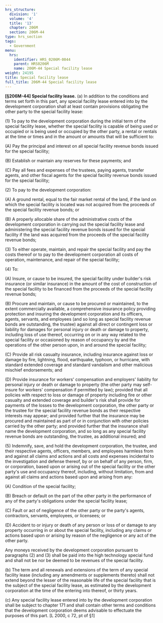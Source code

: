 ```yaml
---
hrs_structure:
  division: '1'
  volume: '4'
  title: '13'
  chapter: 206M
  section: 206M-44
type: hrs_section
tags:
  - Government
menu:
  hrs:
    identifier: HRS_0206M-0044
    parent: HRS0206M
    name: 206M-44 Special facility lease
weight: 24195
title: Special facility lease
full_title: 206M-44 Special facility lease
---
```

**[§206M-44] Special facility lease.** (a) In addition to the conditions and terms set forth in this part, any special facility lease entered into by the development corporation shall at least contain provisions obligating the other party to the special facility lease:

(1) To pay to the development corporation during the initial term of the special facility lease, whether the special facility is capable of being used or occupied or is being used or occupied by the other party, a rental or rentals at the time or times and in the amount or amounts that will be sufficient to:

(A) Pay the principal and interest on all special facility revenue bonds issued for the special facility;

(B) Establish or maintain any reserves for these payments; and

(C) Pay all fees and expenses of the trustees, paying agents, transfer agents, and other fiscal agents for the special facility revenue bonds issued for the special facility;

(2) To pay to the development corporation:

(A) A ground rental, equal to the fair market rental of the land, if the land on which the special facility is located was not acquired from the proceeds of the special facility revenue bonds; or

(B) A properly allocable share of the administrative costs of the development corporation in carrying out the special facility lease and administering the special facility revenue bonds issued for the special facility if the land was acquired from the proceeds of the special facility revenue bonds;

(3) To either operate, maintain, and repair the special facility and pay the costs thereof or to pay to the development corporation all costs of operation, maintenance, and repair of the special facility;

(4) To:

(A) Insure, or cause to be insured, the special facility under builder's risk insurance (or similar insurance) in the amount of the cost of construction of the special facility to be financed from the proceeds of the special facility revenue bonds;

(B) Procure and maintain, or cause to be procured or maintained, to the extent commercially available, a comprehensive insurance policy providing protection and insuring the development corporation and its officers, agents, servants, and employees (and so long as special facility revenue bonds are outstanding, the trustee) against all direct or contingent loss or liability for damages for personal injury or death or damage to property, including loss of use thereof, occurring on or in any way related to the special facility or occasioned by reason of occupancy by and the operations of the other person upon, in and around the special facility;

(C) Provide all risk casualty insurance, including insurance against loss or damage by fire, lightning, flood, earthquake, typhoon, or hurricane, with standard extended coverage and standard vandalism and other malicious mischief endorsements; and

(D) Provide insurance for workers' compensation and employers' liability for personal injury or death or damage to property (the other party may self-insure for workers' compensation if permitted by law); provided that all policies with respect to loss or damage of property including fire or other casualty and extended coverage and builder's risk shall provide for payments of the losses to the development corporation, the other party or the trustee for the special facility revenue bonds as their respective interests may appear; and provided further that the insurance may be procured and maintained as part of or in conjunction with other policies carried by the other party; and provided further that the insurance shall name the development corporation, and so long as any special facility revenue bonds are outstanding, the trustee, as additional insured; and

(5) Indemnify, save, and hold the development corporation, the trustee, and their respective agents, officers, members, and employees harmless from and against all claims and actions and all costs and expenses incidental to the investigation and defense thereof, by or on behalf of any person, firm, or corporation, based upon or arising out of the special facility or the other party's use and occupancy thereof, including, without limitation, from and against all claims and actions based upon and arising from any:

(A) Condition of the special facility;

(B) Breach or default on the part of the other party in the performance of any of the party's obligations under the special facility lease;

(C) Fault or act of negligence of the other party or the party's agents, contractors, servants, employees, or licensees; or

(D) Accident to or injury or death of any person or loss of or damage to any property occurring in or about the special facility, including any claims or actions based upon or arising by reason of the negligence or any act of the other party.

Any moneys received by the development corporation pursuant to paragraphs (2) and (3) shall be paid into the high technology special fund and shall not be nor be deemed to be revenues of the special facility.

(b) The term and all renewals and extensions of the term of any special facility lease (including any amendments or supplements thereto) shall not extend beyond the lesser of the reasonable life of the special facility that is the subject of the special facility lease, as estimated by the development corporation at the time of the entering into thereof, or thirty years.

(c) Any special facility lease entered into by the development corporation shall be subject to chapter 171 and shall contain other terms and conditions that the development corporation deems advisable to effectuate the purposes of this part. [L 2000, c 72, pt of §1]